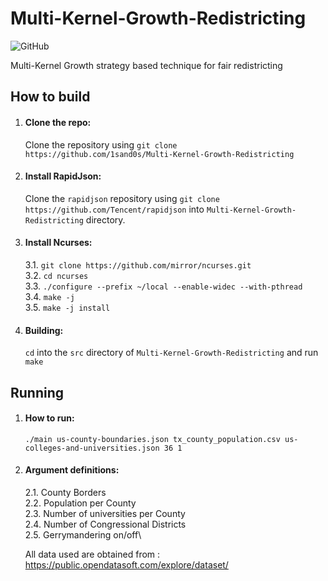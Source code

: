 # Multi-Kernel-Growth-Redistricting
![GitHub](https://img.shields.io/github/license/1sand0s/Multi-Kernel-Growth-Redistricting)

Multi-Kernel Growth strategy based technique for fair redistricting
 

<h2>How to build</h2>

1. <h4>Clone the repo:</h4>

    Clone the repository using `git clone https://github.com/1sand0s/Multi-Kernel-Growth-Redistricting`

2. <h4>Install RapidJson:</h4>

    Clone the `rapidjson` repository using `git clone https://github.com/Tencent/rapidjson` into `Multi-Kernel-Growth-Redistricting` directory.

3. <h4>Install Ncurses:</h4>

    3.1. `git clone https://github.com/mirror/ncurses.git`\
    3.2. `cd ncurses`\
    3.3. `./configure --prefix ~/local --enable-widec --with-pthread`\
    3.4. `make -j`\
    3.5. `make -j install`

4. <h4>Building:</h4>

    `cd` into the `src` directory of `Multi-Kernel-Growth-Redistricting` and run `make` 


<h2>Running</h2>


1. <h4>How to run:</h4>

   `./main us-county-boundaries.json tx_county_population.csv us-colleges-and-universities.json 36 1`


2. <h4>Argument definitions:</h4>

   2.1. County Borders\
   2.2. Population per County\
   2.3. Number of universities per County\
   2.4. Number of Congressional Districts\
   2.5. Gerrymandering on/off\

   All data used are obtained from : https://public.opendatasoft.com/explore/dataset/
